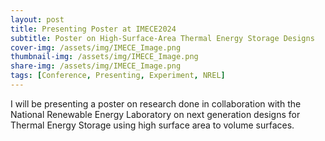 ```yaml
---
layout: post
title: Presenting Poster at IMECE2024
subtitle: Poster on High-Surface-Area Thermal Energy Storage Designs 
cover-img: /assets/img/IMECE_Image.png
thumbnail-img: /assets/img/IMECE_Image.png
share-img: /assets/img/IMECE_Image.png
tags: [Conference, Presenting, Experiment, NREL]
---
```


I will be presenting a poster on research done in collaboration with the National Renewable Energy Laboratory on next generation designs for Thermal Energy Storage using high surface area to volume surfaces. 
